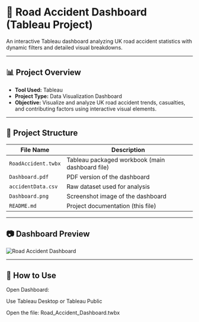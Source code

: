 # 🚦 Road Accident Dashboard (Tableau Project)

An interactive Tableau dashboard analyzing UK road accident statistics with dynamic filters and detailed visual breakdowns.

---

## 📊 Project Overview

- **Tool Used:** Tableau
- **Project Type:** Data Visualization Dashboard
- **Objective:** Visualize and analyze UK road accident trends, casualties, and contributing factors using interactive visual elements.

---

## 📁 Project Structure

| File Name                         | Description                                      |
| --------------------------------- | ------------------------------------------------ |
| `RoadAccident.twbx`    | Tableau packaged workbook (main dashboard file)  |
| `Dashboard.pdf`     | PDF version of the dashboard                     |
| `accidentData.csv`       | Raw dataset used for analysis                    |
| `Dashboard.png`                 | Screenshot image of the dashboard                |
| `README.md`                       | Project documentation (this file)                |

---

## 📷 Dashboard Preview

![Road Accident Dashboard](/Dashboard.png)

---

## 🚀 How to Use

Open Dashboard:

Use Tableau Desktop or Tableau Public

Open the file: Road_Accident_Dashboard.twbx

